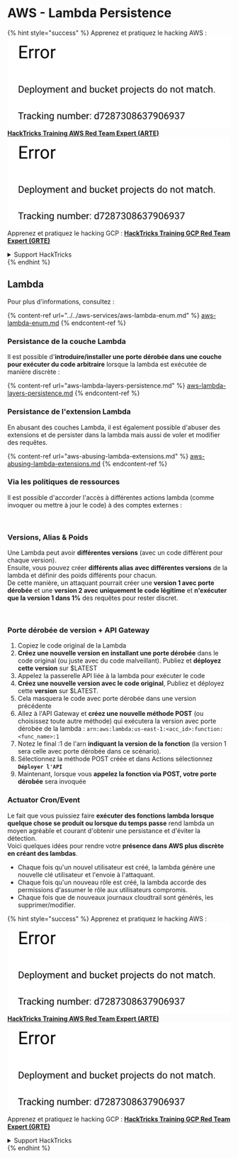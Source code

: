 # AWS - Lambda Persistence

{% hint style="success" %}
Apprenez et pratiquez le hacking AWS :<img src="../../../../.gitbook/assets/image (1) (1).png" alt="" data-size="line">[**HackTricks Training AWS Red Team Expert (ARTE)**](https://training.hacktricks.xyz/courses/arte)<img src="../../../../.gitbook/assets/image (1) (1).png" alt="" data-size="line">\
Apprenez et pratiquez le hacking GCP : <img src="../../../../.gitbook/assets/image (2).png" alt="" data-size="line">[**HackTricks Training GCP Red Team Expert (GRTE)**<img src="../../../../.gitbook/assets/image (2).png" alt="" data-size="line">](https://training.hacktricks.xyz/courses/grte)

<details>

<summary>Support HackTricks</summary>

* Consultez les [**plans d'abonnement**](https://github.com/sponsors/carlospolop) !
* **Rejoignez le** 💬 [**groupe Discord**](https://discord.gg/hRep4RUj7f) ou le [**groupe telegram**](https://t.me/peass) ou **suivez-nous sur** **Twitter** 🐦 [**@hacktricks\_live**](https://twitter.com/hacktricks\_live)**.**
* **Partagez des astuces de hacking en soumettant des PR aux** [**HackTricks**](https://github.com/carlospolop/hacktricks) et [**HackTricks Cloud**](https://github.com/carlospolop/hacktricks-cloud) dépôts github.

</details>
{% endhint %}

## Lambda

Pour plus d'informations, consultez :

{% content-ref url="../../aws-services/aws-lambda-enum.md" %}
[aws-lambda-enum.md](../../aws-services/aws-lambda-enum.md)
{% endcontent-ref %}

### Persistance de la couche Lambda

Il est possible d'**introduire/installer une porte dérobée dans une couche pour exécuter du code arbitraire** lorsque la lambda est exécutée de manière discrète :

{% content-ref url="aws-lambda-layers-persistence.md" %}
[aws-lambda-layers-persistence.md](aws-lambda-layers-persistence.md)
{% endcontent-ref %}

### Persistance de l'extension Lambda

En abusant des couches Lambda, il est également possible d'abuser des extensions et de persister dans la lambda mais aussi de voler et modifier des requêtes.

{% content-ref url="aws-abusing-lambda-extensions.md" %}
[aws-abusing-lambda-extensions.md](aws-abusing-lambda-extensions.md)
{% endcontent-ref %}

### Via les politiques de ressources

Il est possible d'accorder l'accès à différentes actions lambda (comme invoquer ou mettre à jour le code) à des comptes externes :

<figure><img src="../../../../.gitbook/assets/image (255).png" alt=""><figcaption></figcaption></figure>

### Versions, Alias & Poids

Une Lambda peut avoir **différentes versions** (avec un code différent pour chaque version).\
Ensuite, vous pouvez créer **différents alias avec différentes versions** de la lambda et définir des poids différents pour chacun.\
De cette manière, un attaquant pourrait créer une **version 1 avec porte dérobée** et une **version 2 avec uniquement le code légitime** et **n'exécuter que la version 1 dans 1%** des requêtes pour rester discret.

<figure><img src="../../../../.gitbook/assets/image (120).png" alt=""><figcaption></figcaption></figure>

### Porte dérobée de version + API Gateway

1. Copiez le code original de la Lambda
2. **Créez une nouvelle version en installant une porte dérobée** dans le code original (ou juste avec du code malveillant). Publiez et **déployez cette version** sur $LATEST
1. Appelez la passerelle API liée à la lambda pour exécuter le code
3. **Créez une nouvelle version avec le code original**, Publiez et déployez cette **version** sur $LATEST.
1. Cela masquera le code avec porte dérobée dans une version précédente
4. Allez à l'API Gateway et **créez une nouvelle méthode POST** (ou choisissez toute autre méthode) qui exécutera la version avec porte dérobée de la lambda : `arn:aws:lambda:us-east-1:<acc_id>:function:<func_name>:1`
1. Notez le final :1 de l'arn **indiquant la version de la fonction** (la version 1 sera celle avec porte dérobée dans ce scénario).
5. Sélectionnez la méthode POST créée et dans Actions sélectionnez **`Déployer l'API`**
6. Maintenant, lorsque vous **appelez la fonction via POST, votre porte dérobée** sera invoquée

### Actuator Cron/Event

Le fait que vous puissiez faire **exécuter des fonctions lambda lorsque quelque chose se produit ou lorsque du temps passe** rend lambda un moyen agréable et courant d'obtenir une persistance et d'éviter la détection.\
Voici quelques idées pour rendre votre **présence dans AWS plus discrète en créant des lambdas**.

* Chaque fois qu'un nouvel utilisateur est créé, la lambda génère une nouvelle clé utilisateur et l'envoie à l'attaquant.
* Chaque fois qu'un nouveau rôle est créé, la lambda accorde des permissions d'assumer le rôle aux utilisateurs compromis.
* Chaque fois que de nouveaux journaux cloudtrail sont générés, les supprimer/modifier. 

{% hint style="success" %}
Apprenez et pratiquez le hacking AWS :<img src="../../../../.gitbook/assets/image (1) (1).png" alt="" data-size="line">[**HackTricks Training AWS Red Team Expert (ARTE)**](https://training.hacktricks.xyz/courses/arte)<img src="../../../../.gitbook/assets/image (1) (1).png" alt="" data-size="line">\
Apprenez et pratiquez le hacking GCP : <img src="../../../../.gitbook/assets/image (2).png" alt="" data-size="line">[**HackTricks Training GCP Red Team Expert (GRTE)**<img src="../../../../.gitbook/assets/image (2).png" alt="" data-size="line">](https://training.hacktricks.xyz/courses/grte)

<details>

<summary>Support HackTricks</summary>

* Consultez les [**plans d'abonnement**](https://github.com/sponsors/carlospolop) !
* **Rejoignez le** 💬 [**groupe Discord**](https://discord.gg/hRep4RUj7f) ou le [**groupe telegram**](https://t.me/peass) ou **suivez-nous sur** **Twitter** 🐦 [**@hacktricks\_live**](https://twitter.com/hacktricks\_live)**.**
* **Partagez des astuces de hacking en soumettant des PR aux** [**HackTricks**](https://github.com/carlospolop/hacktricks) et [**HackTricks Cloud**](https://github.com/carlospolop/hacktricks-cloud) dépôts github.

</details>
{% endhint %}

